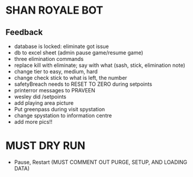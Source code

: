 # SHAN ROYALE BOT

## Feedback
- database is locked: eliminate got issue
- db to excel sheet (admin pause game/resume game)
- three elimination commands
- replace kill with eliminate; say with what (sash, stick, elimination note)
- change tier to easy, medium, hard
- change check stick to what is left, the number
- safetyBreach needs to RESET TO ZERO during setpoints
- printerror messages to PRAVEEN
- wesley did /setpoints <points>
- add playing area picture
- Put greenpass during visit spystation
- change spystation to information centre
- add more pics!!

# MUST DRY RUN
- Pause, Restart (MUST COMMENT OUT PURGE, SETUP, AND LOADING DATA)